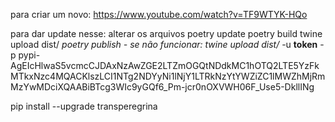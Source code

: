para criar um novo:
https://www.youtube.com/watch?v=TF9WTYK-HQo

para dar update nesse:
alterar os arquivos
poetry update
poetry build
twine upload dist/
*poetry publish - se não funcionar:
twine upload dist/* -u __token__ -p pypi-AgEIcHlwaS5vcmcCJDAxNzAwZGE2LTZmOGQtNDdkMC1hOTQ2LTE5YzFkMTkxNzc4MQACKlszLCI1NTg2NDYyNi1lNjY1LTRkNzYtYWZiZC1lMWZhMjRmMzYwMDciXQAABiBTcg3WIc9yGQf6_Pm-jcr0nOXVWH06F_Use5-DkllINg

pip install --upgrade transperegrina
